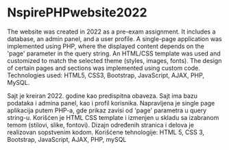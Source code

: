 # NspirePHPwebsite2022

The website was created in 2022 as a pre-exam assignment. It includes a database, an admin panel, and a user profile. A single-page application was implemented using PHP, where the displayed content depends on the 'page' parameter in the query string. An HTML/CSS template was used and customized to match the selected theme (styles, images, fonts). The design of certain pages and sections was implemented using custom code.
Technologies used: HTML5, CSS3, Bootstrap, JavaScript, AJAX, PHP, MySQL.

Sajt je kreiran 2022. godine kao predispitna obaveza. Sajt ima bazu podataka i admina panel, kao i profil korisnika. Napravljena je single page aplikacija putem PHP-a, gde prikaz zavisi od 'page' parametra u query string-u. Korišćen je HTML CSS template i izmenjen u skladu sa izabranom temom (stilovi, slike, fontovi). Dizajn određenih stranica i delova je realizovan sopstvenim kodom.
Korišćene tehnologije: HTML 5, CSS 3, Bootstrap, JavaScript, AJAX, PHP, mySQL
